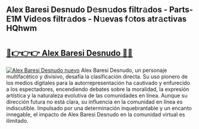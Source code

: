 ## Alex Baresi Desnudo D𝚎sn𝚞dos filtr𝚊dos - Parts-E1M Vid𝚎os filtr𝚊dos - N𝚞evas f𝚘tos atr𝚊ctivas HQhwm

# <h2><a href="http://mbbmxgq.tromn.icu/?c=Alex+Baresi+Desnudo">🔗👉👉👉 Alex Baresi Desnudo 🔗🔗</a></h2>

[![Alex Baresi Desnudo nuevo](https://i.imgur.com/pEAQMta.gif)](http://mbbmxgq.tromn.icu/?c=Alex+Baresi+Desnudo)
Alex Baresi Desnudo, un personaje multifacético y divisivo, desafía la clasificación directa. Su uso pionero de los medios digitales para la autorrepresentación ha cautivado y enfurecido a los espectadores, encendiendo debates sobre la moralidad, la expresión artística y la naturaleza evolutiva de las comunidades en línea. Aunque su dirección futura no está clara, su influencia en la comunidad en línea es indiscutible. Impulsado por una determinación inquebrantable y un encanto innegable, el impacto de Alex Baresi Desnudo en la comunidad virtual es ilimitado.
